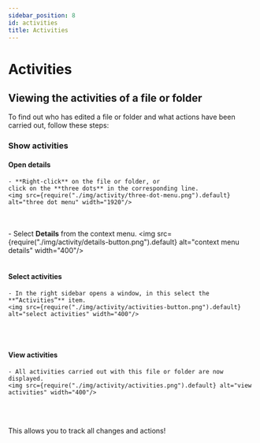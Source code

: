 ```yaml
---
sidebar_position: 8
id: activities
title: Activities
---
```

# Activities

## Viewing the activities of a file or folder
To find out who has edited a file or folder and what actions have been carried out, follow these steps:


### Show activities


#### Open details
    - **Right-click** on the file or folder, or
    click on the **three dots** in the corresponding line.
    <img src={require("./img/activity/three-dot-menu.png").default} alt="three dot menu" width="1920"/>
<br/><br/>
    - Select **Details** from the context menu.
    <img src={require("./img/activity/details-button.png").default} alt="context menu details" width="400"/>
<br/><br/>

#### Select activities
    - In the right sidebar opens a window, in this select the **“Activities”** item.
    <img src={require("./img/activity/activities-button.png").default} alt="select activities" width="400"/>
<br/><br/>

#### View activities

    - All activities carried out with this file or folder are now displayed.
    <img src={require("./img/activity/activities.png").default} alt="view activities" width="400"/>
<br/><br/>

This allows you to track all changes and actions!